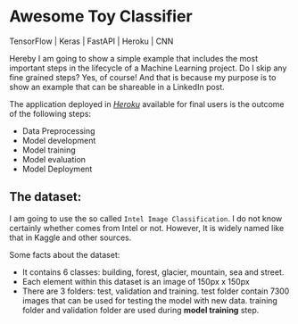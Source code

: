 # Awesome Toy Classifier

TensorFlow | Keras | FastAPI | Heroku | CNN

Hereby I am going to show a simple example that includes the most important steps in the lifecycle of a Machine Learning project. Do I skip any fine grained steps? Yes, of course! And that is because my purpose is to show an example that can be shareable in a LinkedIn post. 

The application deployed in *[Heroku](https://awesome-classifier.herokuapp.com/)* available for final users is the outcome of the following steps:

- Data Preprocessing
- Model development
- Model training
- Model evaluation
- Model Deployment  



## The dataset: 

I am going to use the so called `Intel Image Classification`. I do not know certainly whether comes from Intel or not. However, It is widely named like that in Kaggle and other sources.  

Some facts about the dataset:

- It contains 6 classes: building, forest, glacier, mountain, sea and street.
- Each element within this dataset is an image of 150px x 150px
- There are 3 folders: test, validation and training. test folder contain 7300 images that can be used for testing the model with new data. training folder and validation folder are used during **model training** step.
